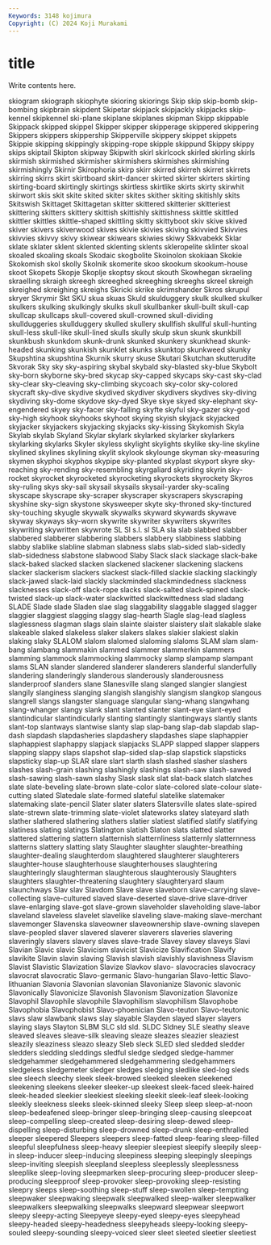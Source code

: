 ```yaml
---
Keywords: 3148 kojimura
Copyright: (C) 2024 Koji Murakami
---
```


# title

Write contents here.




skiogram skiograph skiophyte skioring skiorings Skip skip skip-bomb skip-bombing skipbrain
skipdent Skipetar skipjack skipjackly skipjacks skip-kennel skipkennel ski-plane skiplane skiplanes
skipman Skipp skippable Skippack skipped skippel Skipper skipper skipperage skippered
skippering Skippers skippers skippership Skipperville skippery skippet skippets Skippie skipping
skippingly skipping-rope skipple skippund Skippy skippy skips skiptail Skipton skipway
Skipwith skirl skirlcock skirled skirling skirls skirmish skirmished skirmisher skirmishers
skirmishes skirmishing skirmishingly Skirnir Skirophoria skirp skirr skirred skirreh skirret
skirrets skirring skirrs skirt skirtboard skirt-dancer skirted skirter skirters skirting
skirting-board skirtingly skirtings skirtless skirtlike skirts skirty skirwhit skirwort skis
skit skite skited skiter skites skither skiting skitishly skits Skitswish
Skittaget Skittagetan skitter skittered skitterier skitteriest skittering skitters skittery skittish
skittishly skittishness skittle skittled skittler skittles skittle-shaped skittling skitty skittyboot
skiv skive skived skiver skivers skiverwood skives skivie skivies skiving
skivvied Skivvies skivvies skivvy skivy skiwear skiwears skiwies skiwy Skkvabekk
Sklar sklate sklater sklent sklented sklenting sklents skleropelite sklinter skoal
skoaled skoaling skoals Skodaic skogbolite Skoinolon skokiaan Skokie Skokomish skol
skolly Skolnik skomerite skoo skookum skookum-house skoot Skopets Skopje Skoplje
skoptsy skout skouth Skowhegan skraeling skraelling skraigh skreegh skreeghed skreeghing
skreeghs skreel skreigh skreighed skreighing skreighs Skricki skrike skrimshander Skros
skrupul skryer Skrymir Skt SKU skua skuas Skuld skulduggery skulk
skulked skulker skulkers skulking skulkingly skulks skull skullbanker skull-built skull-cap
skullcap skullcaps skull-covered skull-crowned skull-dividing skullduggeries skullduggery skulled skullery skullfish
skullful skull-hunting skull-less skull-like skull-lined skulls skully skulp skun skunk
skunkbill skunkbush skunkdom skunk-drunk skunked skunkery skunkhead skunk-headed skunking skunkish
skunklet skunks skunktop skunkweed skunky Skupshtina skupshtina Skurnik skurry skuse
Skutari Skutchan skutterudite Skvorak Sky sky sky-aspiring skybal skybald sky-blasted
sky-blue Skybolt sky-born skyborne sky-bred skycap sky-capped skycaps sky-cast sky-clad
sky-clear sky-cleaving sky-climbing skycoach sky-color sky-colored skycraft sky-dive skydive skydived
skydiver skydivers skydives sky-diving skydiving sky-dome skydove sky-dyed Skye skye
skyed sky-elephant sky-engendered skyey sky-facer sky-falling skyfte skyful sky-gazer sky-god
sky-high skyhook skyhooks skyhoot skying skyish skyjack skyjacked skyjacker skyjackers
skyjacking skyjacks sky-kissing Skykomish Skyla Skylab skylab Skyland Skylar skylark
skylarked skylarker skylarkers skylarking skylarks Skyler skyless skylight skylights skylike
sky-line skyline skylined skylines skylining skylit skylook skylounge skyman sky-measuring
skymen skyphoi skyphos skypipe sky-planted skyplast skyport skyre sky-reaching sky-rending
sky-resembling skyrgaliard skyriding skyrin sky-rocket skyrocket skyrocketed skyrocketing skyrockets skyrockety
Skyros sky-ruling skys sky-sail skysail skysails skysail-yarder sky-scaling skyscape skyscrape
sky-scraper skyscraper skyscrapers skyscraping skyshine sky-sign skystone skysweeper skyte sky-throned
sky-tinctured sky-touching skyugle skywalk skywalks skyward skywards skywave skyway skyways
sky-worn skywrite skywriter skywriters skywrites skywriting skywritten skywrote SL Sl
s.l. sl SLA sla slab slabbed slabber slabbered slabberer slabbering
slabbers slabbery slabbiness slabbing slabby slablike slabline slabman slabness slabs
slab-sided slab-sidedly slab-sidedness slabstone slabwood Slaby Slack slack slackage slack-bake
slack-baked slacked slacken slackened slackener slackening slackens slacker slackerism slackers
slackest slack-filled slackie slacking slackingly slack-jawed slack-laid slackly slackminded slackmindedness
slackness slacknesses slack-off slack-rope slacks slack-salted slack-spined slack-twisted slack-up slack-water
slackwitted slackwittedness slad sladang SLADE Slade slade Sladen slae slag
slaggability slaggable slagged slagger slaggier slaggiest slagging slaggy slag-hearth Slagle
slag-lead slagless slaglessness slagman slags slain slainte slaister slaistery slait
slakable slake slakeable slaked slakeless slaker slakers slakes slakier slakiest
slakin slaking slaky SLALOM slalom slalomed slaloming slaloms SLAM slam
slam-bang slambang slammakin slammed slammer slammerkin slammers slamming slammock slammocking
slammocky slamp slampamp slampant slams SLAN slander slandered slanderer slanderers
slanderful slanderfully slandering slanderingly slanderous slanderously slanderousness slanderproof slanders slane
Slanesville slang slanged slangier slangiest slangily slanginess slanging slangish slangishly
slangism slangkop slangous slangrell slangs slangster slanguage slangular slang-whang slangwhang
slang-whanger slangy slank slant slanted slanter slant-eye slant-eyed slantindicular slantindicularly
slanting slantingly slantingways slantly slants slant-top slantways slantwise slanty slap
slap-bang slap-dab slapdab slap-dash slapdash slapdasheries slapdashery slapdashes slape slaphappier
slaphappiest slaphappy slapjack slapjacks SLAPP slapped slapper slappers slapping slappy
slaps slapshot slap-sided slap-slap slapstick slapsticks slapsticky slap-up SLAR slare
slart slarth slash slashed slasher slashers slashes slash-grain slashing slashingly
slashings slash-saw slash-sawed slash-sawing slash-sawn slashy Slask slask slat slat-back
slatch slatches slate slate-beveling slate-brown slate-color slate-colored slate-colour slate-cutting slated
Slatedale slate-formed slateful slatelike slatemaker slatemaking slate-pencil Slater slater slaters
Slatersville slates slate-spired slate-strewn slate-trimming slate-violet slateworks slatey slateyard slath
slather slathered slathering slathers slatier slatiest slatified slatify slatifying slatiness
slating slatings Slatington slatish Slaton slats slatted slatter slattered slattering
slattern slatternish slatternliness slatternly slatternness slatterns slattery slatting slaty Slaughter
slaughter slaughter-breathing slaughter-dealing slaughterdom slaughtered slaughterer slaughterers slaughter-house slaughterhouse slaughterhouses
slaughtering slaughteringly slaughterman slaughterous slaughterously Slaughters slaughters slaughter-threatening slaughtery slaughteryard
slaum slaunchways Slav slav Slavdom Slave slave slaveborn slave-carrying slave-collecting
slave-cultured slaved slave-deserted slave-drive slave-driver slave-enlarging slave-got slave-grown slaveholder slaveholding
slave-labor slaveland slaveless slavelet slavelike slaveling slave-making slave-merchant slavemonger Slavenska
slaveowner slaveownership slave-owning slavepen slave-peopled slaver slavered slaverer slaverers slaveries
slavering slaveringly slavers slavery slaves slave-trade Slavey slavey slaveys Slavi
Slavian Slavic slavic Slavicism slavicist Slavicize Slavification Slavify slavikite Slavin
slavin slaving Slavish slavish slavishly slavishness Slavism Slavist Slavistic Slavization
Slavize Slavkov slavo- slavocracies slavocracy slavocrat slavocratic Slavo-germanic Slavo-hungarian Slavo-lettic
Slavo-lithuanian Slavonia Slavonian slavonian Slavonianize Slavonic slavonic Slavonically Slavonicize Slavonish
Slavonism Slavonization Slavonize Slavophil Slavophile slavophile Slavophilism slavophilism Slavophobe Slavophobia
Slavophobist Slavo-phoenician Slavo-teuton Slavo-teutonic slavs slaw slawbank slaws slay slayable
Slayden slayed slayer slayers slaying slays Slayton SLBM SLC sld
sld. SLDC Sldney SLE sleathy sleave sleaved sleaves sleave-silk sleaving
sleaze sleazes sleazier sleaziest sleazily sleaziness sleazo sleazy Sleb sleck
SLED sled sledded sledder sledders sledding sleddings sledful sledge sledged
sledge-hammer sledgehammer sledgehammered sledgehammering sledgehammers sledgeless sledgemeter sledger sledges sledging
sledlike sled-log sleds slee sleech sleechy sleek sleek-browed sleeked sleeken
sleekened sleekening sleekens sleeker sleeker-up sleekest sleek-faced sleek-haired sleek-headed sleekier
sleekiest sleeking sleekit sleek-leaf sleek-looking sleekly sleekness sleeks sleek-skinned sleeky
Sleep sleep sleep-at-noon sleep-bedeafened sleep-bringer sleep-bringing sleep-causing sleepcoat sleep-compelling sleep-created
sleep-desiring sleep-dewed sleep-dispelling sleep-disturbing sleep-drowned sleep-drunk sleep-enthralled sleeper sleepered Sleepers
sleepers sleep-fatted sleep-fearing sleep-filled sleepful sleepfulness sleep-heavy sleepier sleepiest sleepify
sleepily sleep-in sleep-inducer sleep-inducing sleepiness sleeping sleepingly sleepings sleep-inviting sleepish
sleepland sleepless sleeplessly sleeplessness sleeplike sleep-loving sleepmarken sleep-procuring sleep-producer sleep-producing
sleepproof sleep-provoker sleep-provoking sleep-resisting sleepry sleeps sleep-soothing sleep-stuff sleep-swollen sleep-tempting
sleepwaker sleepwaking sleepwalk sleepwalked sleep-walker sleepwalker sleepwalkers sleepwalking sleepwalks sleepward
sleepwear sleepwort sleepy sleepy-acting Sleepyeye sleepy-eyed sleepy-eyes sleepyhead sleepy-headed sleepy-headedness
sleepyheads sleepy-looking sleepy-souled sleepy-sounding sleepy-voiced sleer sleet sleeted sleetier sleetiest
